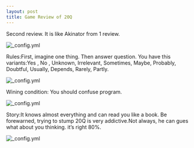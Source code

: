 ```yaml
---
layout: post
title: Game Review of 20Q
---
```

Second review. It is like Akinator from 1 review.



![_config.yml](http://img2.tvtome.com/i/tvp/mL/86491.jpg)



Rules:First, imagine one thing. Then answer  question. You have this variants:Yes ,   No  , Unknown, Irrelevant, Sometimes, Maybe, 
Probably, Doubtful, Usually, Depends, Rarely, Partly.



![_config.yml](http://1079638729.rsc.cdn77.org/file_exchange/java_game_images/games/8/7640/real/1.jpg)



Wining condition: You should confuse program.



![_config.yml](https://images-na.ssl-images-amazon.com/images/I/41XPRbs848L._SY355_.jpg)



Story:It knows almost everything and can read you like a book. Be forewarned, trying to stump 20Q is very addictive.Not always, he can gues what about you thinking. it’s right 80%.



![_config.yml](http://1079638729.rsc.cdn77.org/file_exchange/java_game_images/games/8/7640/real/2.jpg)

